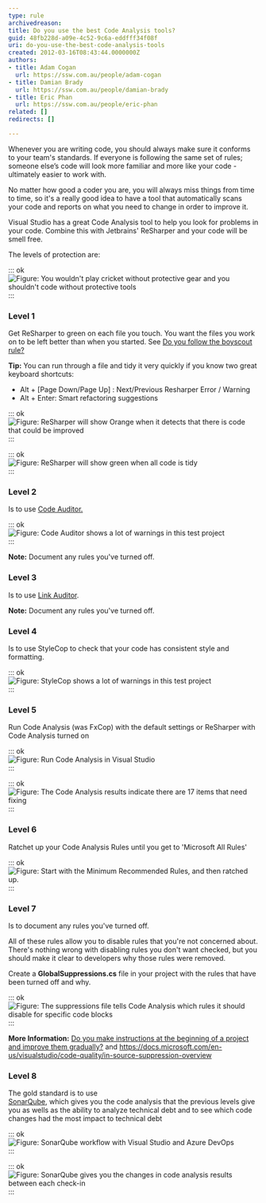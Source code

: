 ```yaml
---
type: rule
archivedreason: 
title: Do you use the best Code Analysis tools?
guid: 48fb228d-a09e-4c52-9c6a-eddfff34f08f
uri: do-you-use-the-best-code-analysis-tools
created: 2012-03-16T08:43:44.0000000Z
authors:
- title: Adam Cogan
  url: https://ssw.com.au/people/adam-cogan
- title: Damian Brady
  url: https://ssw.com.au/people/damian-brady
- title: Eric Phan
  url: https://ssw.com.au/people/eric-phan
related: []
redirects: []

---
```


Whenever you are writing code, you should always make sure it conforms to your team's standards. If everyone is following the same set of rules; someone else’s code will look more familiar and more like your code - ultimately easier to work with.

No matter how good a coder you are, you will always miss things from time to time, so it's a really good idea to have a tool that automatically scans your code and reports on what you need to change in order to improve it.

Visual Studio has a great Code Analysis tool to help you look for problems in your code. Combine this with Jetbrains' ReSharper and your code will be smell free.

The levels of protection are:

<!--endintro-->

::: ok  
![Figure: You wouldn't play cricket without protective gear and you shouldn't code without protective tools](CricketHelmet.jpg)  
:::  

### Level 1

Get ReSharper to green on each file you touch. You want the files you work on to be left better than when you started. See     [Do you follow the boyscout rule?](http://www.ssw.com.au/ssw/standards/rules/RulestoBetterCode.aspx#BoyscoutRule)

**Tip:** You can run through a file and tidy it very quickly if you know two great keyboard shortcuts:

* Alt + [Page Down/Page Up] : Next/Previous Resharper Error / Warning
* Alt + Enter: Smart refactoring suggestions


::: ok  
![Figure: ReSharper will show Orange when it detects that there is code that could be improved](48bc81\_image001.png)  
:::  

::: ok  
![Figure: ReSharper will show green when all code is tidy](image002.png)  
:::  

### Level 2

Is to use     [Code Auditor.](http://www.ssw.com.au/ssw/CodeAuditor/Default.aspx)

::: ok  
![Figure: Code Auditor shows a lot of warnings in this test project](CodeAuditor.png)  
:::  

**Note:** Document any rules you've turned off.

### Level 3

Is to use     [Link Auditor](http://www.ssw.com.au/ssw/LinkAuditor/).

**Note:** Document any rules you've turned off.

### Level 4

Is to use StyleCop to check that your code has consistent style and formatting.

::: ok  
![Figure: StyleCop shows a lot of warnings in this test project](StyleCopInVS2010.png)  
:::  

### Level 5

Run Code Analysis (was FxCop) with the default settings or ReSharper with Code Analysis turned on

::: ok  
![Figure: Run Code Analysis in Visual Studio](CodeAnalysisVS11.png)  
:::  

::: ok  
![Figure: The Code Analysis results indicate there are 17 items that need fixing](codeanalysis.png)  
:::  

### Level 6

Ratchet up your Code Analysis Rules until you get to 'Microsoft All Rules'

::: ok  
![Figure: Start with the Minimum Recommended Rules, and then ratched up.](image003.png)  
:::  

### Level 7

Is to document any rules you've turned off.

All of these rules allow you to disable rules that you're not concerned about.  There's nothing wrong with disabling rules you don't want checked, but you should make it clear to developers why those rules were removed.

Create a      **GlobalSuppressions.cs** file in your project with the rules that have been turned off and why.

::: ok  
![Figure: The suppressions file tells Code Analysis which rules it should disable for specific code blocks](suppressions-file.png)  
:::  

**More Information:** [Do you make instructions at the beginning of a project and improve them gradually?](/do-you-make-instructions-at-the-beginning-of-a-project-and-improve-them-gradually) and     https://docs.microsoft.com/en-us/visualstudio/code-quality/in-source-suppression-overview

### Level 8

The gold standard is to use <br>   [SonarQube](https://www.sonarqube.org/), which gives you the code analysis that the previous levels give you as wells as the ability to analyze technical debt and to see which code changes had the most impact to technical debt

::: ok  
![Figure:  SonarQube workflow with Visual Studio and Azure DevOps](2016-06-08\_12-59-38.png)  
:::  

::: ok  
![Figure: SonarQube gives you the changes in code analysis results between each check-in](2016-06-08\_12-59-53.png)  
:::
